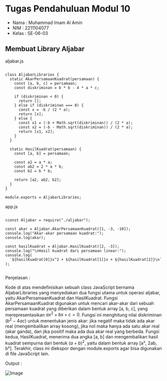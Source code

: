 # Tugas Pendahuluan Modul 10

- Nama : Muhammad Imam Al Amin
- NIM : 2211104077
- Kelas : SE-06-03

## Membuat Library Aljabar

aljabar.js

```

class AljabarLibraries {
  static AkarPersamaanKuadrat(persamaan) {
    const [a, b, c] = persamaan;
    const diskriminan = b * b - 4 * a * c;

    if (diskriminan < 0) {
      return [];
    } else if (diskriminan === 0) {
      const x = -b / (2 * a);
      return [x];
    } else {
      const x1 = (-b + Math.sqrt(diskriminan)) / (2 * a);
      const x2 = (-b - Math.sqrt(diskriminan)) / (2 * a);
      return [x1, x2];
    }
  }

  static HasilKuadrat(persamaan) {
    const [a, b] = persamaan;

    const a2 = a * a;
    const ab2 = 2 * a * b;
    const b2 = b * b;

    return [a2, ab2, b2];
  }
}

module.exports = AljabarLibraries;

```

app.js

```

cconst Aljabar = require("./aljabar");

const akar = Aljabar.AkarPersamaanKuadrat([1, -3, -10]);
console.log("Akar-akar persamaan kuadrat:");
console.log(akar);

const hasilKuadrat = Aljabar.HasilKuadrat([2, -3]);
console.log("\nHasil kuadrat dari persamaan linear:");
console.log(
  `${hasilKuadrat[0]}x^2 + ${hasilKuadrat[1]}x + ${hasilKuadrat[2]}\n`
);


```

Penjelasan :

Kode di atas mendefinisikan sebuah class JavaScript bernama AljabarLibraries yang menyediakan dua fungsi utama untuk operasi aljabar, yaitu AkarPersamaanKuadrat dan HasilKuadrat. Fungsi AkarPersamaanKuadrat digunakan untuk mencari akar-akar dari sebuah persamaan kuadrat yang diberikan dalam bentuk array [a, b, c], yang merepresentasikan $ax^2 + bx + c = 0$. Fungsi ini menghitung nilai diskriminan ($b^2 - 4ac$) untuk menentukan jenis akar: jika negatif maka tidak ada akar real (mengembalikan array kosong), jika nol maka hanya ada satu akar real (akar ganda), dan jika positif maka ada dua akar real yang berbeda. Fungsi kedua, HasilKuadrat, menerima dua angka [a, b] dan mengembalikan hasil kuadrat sempurna dari bentuk $(a + b)^2$, yaitu dalam bentuk array [a², 2ab, b²]. Terakhir, class ini diekspor dengan module.exports agar bisa digunakan di file JavaScript lain.

Output :

![Image](https://github.com/user-attachments/assets/5177adca-6f38-4c0f-ba36-fd128e57b3db)
